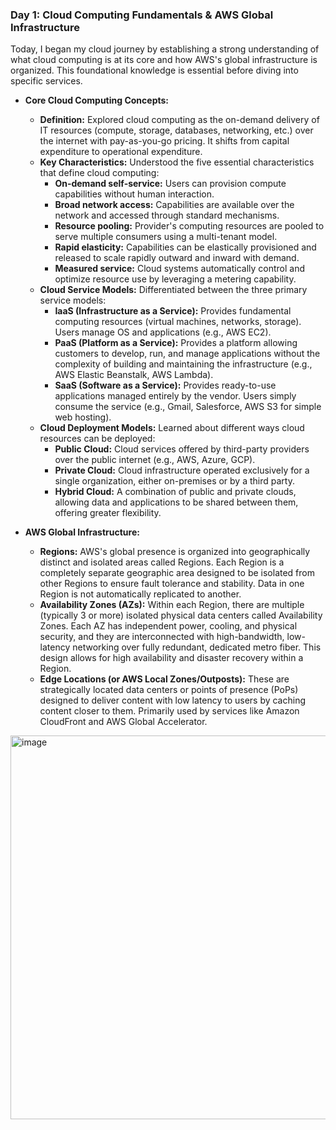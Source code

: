 ### **<a name="day-1-cloud-computing-fundamentals--aws-global-infrastructure"></a>Day 1: Cloud Computing Fundamentals & AWS Global Infrastructure**

Today, I began my cloud journey by establishing a strong understanding of what cloud computing is at its core and how AWS's global infrastructure is organized. This foundational knowledge is essential before diving into specific services.

* **Core Cloud Computing Concepts:**
    * **Definition:** Explored cloud computing as the on-demand delivery of IT resources (compute, storage, databases, networking, etc.) over the internet with pay-as-you-go pricing. It shifts from capital expenditure to operational expenditure.
    * **Key Characteristics:** Understood the five essential characteristics that define cloud computing:
        * **On-demand self-service:** Users can provision compute capabilities without human interaction.
        * **Broad network access:** Capabilities are available over the network and accessed through standard mechanisms.
        * **Resource pooling:** Provider's computing resources are pooled to serve multiple consumers using a multi-tenant model.
        * **Rapid elasticity:** Capabilities can be elastically provisioned and released to scale rapidly outward and inward with demand.
        * **Measured service:** Cloud systems automatically control and optimize resource use by leveraging a metering capability.
    * **Cloud Service Models:** Differentiated between the three primary service models:
        * **IaaS (Infrastructure as a Service):** Provides fundamental computing resources (virtual machines, networks, storage). Users manage OS and applications (e.g., AWS EC2).
        * **PaaS (Platform as a Service):** Provides a platform allowing customers to develop, run, and manage applications without the complexity of building and maintaining the infrastructure (e.g., AWS Elastic Beanstalk, AWS Lambda).
        * **SaaS (Software as a Service):** Provides ready-to-use applications managed entirely by the vendor. Users simply consume the service (e.g., Gmail, Salesforce, AWS S3 for simple web hosting).
    * **Cloud Deployment Models:** Learned about different ways cloud resources can be deployed:
        * **Public Cloud:** Cloud services offered by third-party providers over the public internet (e.g., AWS, Azure, GCP).
        * **Private Cloud:** Cloud infrastructure operated exclusively for a single organization, either on-premises or by a third party.
        * **Hybrid Cloud:** A combination of public and private clouds, allowing data and applications to be shared between them, offering greater flexibility.

* **AWS Global Infrastructure:**
    * **Regions:** AWS's global presence is organized into geographically distinct and isolated areas called Regions. Each Region is a completely separate geographic area designed to be isolated from other Regions to ensure fault tolerance and stability. Data in one Region is not automatically replicated to another.
    * **Availability Zones (AZs):** Within each Region, there are multiple (typically 3 or more) isolated physical data centers called Availability Zones. Each AZ has independent power, cooling, and physical security, and they are interconnected with high-bandwidth, low-latency networking over fully redundant, dedicated metro fiber. This design allows for high availability and disaster recovery within a Region.
    * **Edge Locations (or AWS Local Zones/Outposts):** These are strategically located data centers or points of presence (PoPs) designed to deliver content with low latency to users by caching content closer to them. Primarily used by services like Amazon CloudFront and AWS Global Accelerator.

<img width="1280" height="614" alt="image" src="https://github.com/user-attachments/assets/274dac63-7df4-4c46-a120-2a8689a99348" />	
